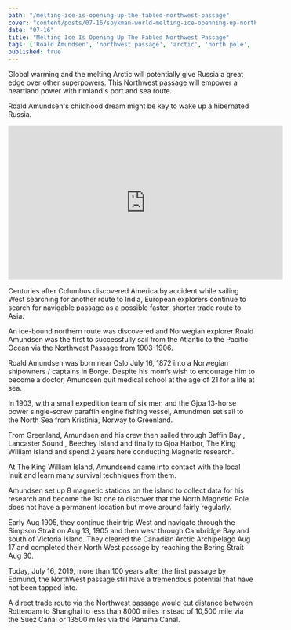 ```yaml
---
path: "/melting-ice-is-opening-up-the-fabled-northwest-passage"
cover: "content/posts/07-16/spykman-world-melting-ice-openning-up-northwest-passage.jpg"
date: "07-16"
title: "Melting Ice Is Opening Up The Fabled Northwest Passage"
tags: ['Roald Amundsen', 'northwest passage', 'arctic', 'north pole', 'norway','canada','russia','climate change','global warming']
published: true
---
```

Global warming and the melting Arctic will potentially give Russia a great edge over other superpowers. This Northwest passage will empower a heartland power with rimland's port and sea route.

Roald Amundsen's childhood dream might be key to wake up a hibernated Russia.

<iframe src="https://www.facebook.com/plugins/video.php?href=https%3A%2F%2Fwww.facebook.com%2Fspykmanworld%2Fvideos%2F455644028608251%2F&show_text=0&width=560" width="560" height="315" style="border:none;overflow:hidden" scrolling="no" frameborder="0" allowTransparency="true" allowFullScreen="true"></iframe>


Centuries after Columbus discovered America by accident while sailing West searching for another route to India, European explorers continue to search for navigable passage as a possible faster, shorter trade route to Asia. 

An ice-bound northern route was discovered and Norwegian explorer Roald Amundsen was the first to successfully sail from the Atlantic to the Pacific Ocean via the Northwest Passage from 1903-1906.

Roald Amundsen was born near Oslo July 16, 1872 into a Norwegian shipowners / captains in Borge. Despite his mom’s wish to encourage him to become a doctor, Amundsen quit medical school at the age of 21 for a life at sea. 

In 1903, with a small expedition team of six men and the Gjoa 13-horse power single-screw paraffin engine fishing vessel, Amundmen set sail to the North Sea from Kristinia, Norway to Greenland. 

From Greenland, Amundsen and his crew then sailed through Baffin Bay , Lancaster Sound , Beechey Island and finally to Gjoa Harbor, The King William Island and spend 2 years here conducting Magnetic research. 

At The King William Island, Amundsend came into contact with the local Inuit and learn many survival techniques from them. 

Amundsen set up 8 magnetic stations on the island to collect data for his research and become the 1st one to discover that the North Magnetic Pole does not have a permanent location but move around fairly regularly. 

Early Aug 1905,  they continue their trip West and navigate through the Simpson Strait on Aug 13, 1905 and then west through Cambridge Bay and south of Victoria Island. They cleared the Canadian Arctic Archipelago Aug 17 and completed their North West passage by reaching the Bering Strait Aug 30.

Today, July 16, 2019, more than 100 years after the first passage by Edmund, the NorthWest passage still have a tremendous potential that have not been tapped into. 

A direct trade route via the Northwest passage would cut distance between Rotterdam to Shanghai to less than 8000 miles instead of 10,500 mile via the Suez Canal or 13500 miles via the Panama Canal.
